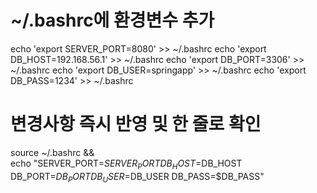 # ~/.bashrc에 환경변수 추가
echo 'export SERVER_PORT=8080'         >> ~/.bashrc
echo 'export DB_HOST=192.168.56.1'     >> ~/.bashrc
echo 'export DB_PORT=3306'            >> ~/.bashrc
echo 'export DB_USER=springapp'       >> ~/.bashrc
echo 'export DB_PASS=1234'            >> ~/.bashrc

# 변경사항 즉시 반영 및 한 줄로 확인
source ~/.bashrc && \
echo "SERVER_PORT=$SERVER_PORT  DB_HOST=$DB_HOST  DB_PORT=$DB_PORT  DB_USER=$DB_USER  DB_PASS=$DB_PASS"
